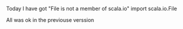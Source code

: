 Today I have got "File is not a member of scala.io"
import scala.io.File

All was ok in the previouse verssion
